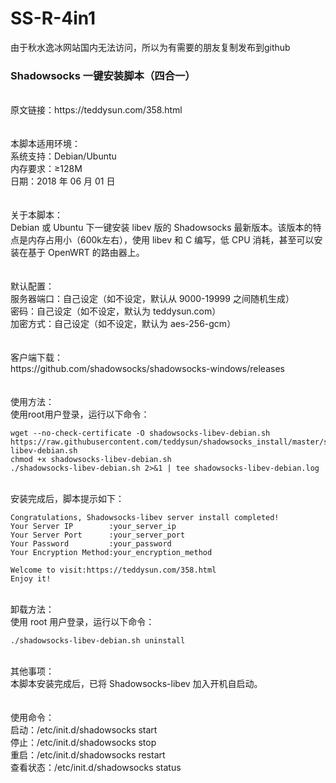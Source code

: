 # SS-R-4in1</br> 
由于秋水逸冰网站国内无法访问，所以为有需要的朋友复制发布到github</br> 
### Shadowsocks 一键安装脚本（四合一）</br> 
</br> 
原文链接：https://teddysun.com/358.html</br> 
</br> 
</br> 
本脚本适用环境：</br> 
系统支持：Debian/Ubuntu</br> 
内存要求：≥128M</br> 
日期：2018 年 06 月 01 日</br> 
</br> 
</br> 
关于本脚本：</br> 
Debian 或 Ubuntu 下一键安装 libev 版的 Shadowsocks 最新版本。该版本的特点是内存占用小（600k左右），使用 libev 和 C 编写，低 CPU 消耗，甚至可以安装在基于 OpenWRT 的路由器上。</br> 
</br> 
</br> 
默认配置：</br> 
服务器端口：自己设定（如不设定，默认从 9000-19999 之间随机生成）</br> 
密码：自己设定（如不设定，默认为 teddysun.com）</br> 
加密方式：自己设定（如不设定，默认为 aes-256-gcm）</br> 
</br> 
</br> 
客户端下载：</br> 
https://github.com/shadowsocks/shadowsocks-windows/releases</br> 
</br> 
</br> 
使用方法：</br> 
使用root用户登录，运行以下命令：</br> 

```
wget --no-check-certificate -O shadowsocks-libev-debian.sh https://raw.githubusercontent.com/teddysun/shadowsocks_install/master/shadowsocks-libev-debian.sh
chmod +x shadowsocks-libev-debian.sh
./shadowsocks-libev-debian.sh 2>&1 | tee shadowsocks-libev-debian.log
```
</br> 
安装完成后，脚本提示如下：</br> 

```
Congratulations, Shadowsocks-libev server install completed!
Your Server IP        :your_server_ip
Your Server Port      :your_server_port
Your Password         :your_password
Your Encryption Method:your_encryption_method

Welcome to visit:https://teddysun.com/358.html
Enjoy it!
```

</br> 
卸载方法：</br> 
使用 root 用户登录，运行以下命令：</br> 

```
./shadowsocks-libev-debian.sh uninstall
```

</br> 
其他事项：</br> 
本脚本安装完成后，已将 Shadowsocks-libev 加入开机自启动。</br> 
</br> 
</br> 
使用命令：</br> 
启动：/etc/init.d/shadowsocks start</br> 
停止：/etc/init.d/shadowsocks stop</br> 
重启：/etc/init.d/shadowsocks restart</br> 
查看状态：/etc/init.d/shadowsocks status</br> 
